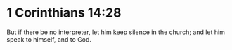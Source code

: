 # 1 Corinthians 14:28

But if there be no interpreter, let him keep silence in the church; and let him speak to himself, and to God.